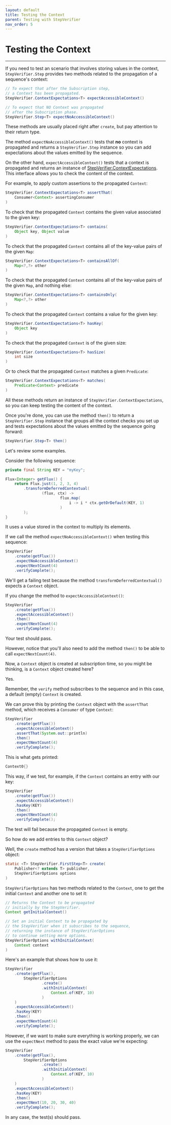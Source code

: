 ```yaml
---
layout: default
title: Testing the Context
parent: Testing with StepVerifier
nav_order: 5
---
```


# Testing the Context
* * *

If you need to test an scenario that involves storing values in the context, `StepVerifier.Step` provides two methods related to the propagation of a sequence's context:
```java
// To expect that after the Subscription step, 
// a Context has been propagated.
StepVerifier.ContextExpectations<T> expectAccessibleContext()

// To expect that NO Context was propagated 
// after the Subscription phase.
StepVerifier.Step<T> expectNoAccessibleContext()
```

These methods are usually placed right after `create`, but pay attention to their return type.

The method `expectNoAccessibleContext()` tests that **no** context is propagated and returns a `StepVerifier.Step` instance so you can add expectations about the values emitted by the sequence.

On the other hand, `expectAccessibleContext()` tests that a context is propagated and returns an instance of [StepVerifier.ContextExpectations](https://projectreactor.io/docs/test/release/api/reactor/test/StepVerifier.ContextExpectations.html). This interface allows you to check the content of the context.

For example, to apply custom assertions to the propagated `Context`:
```java
StepVerifier.ContextExpectations<T> assertThat(
    Consumer<Context> assertingConsumer
)
```

To check that the propagated `Context` contains the given value associated to the given key:
```java
StepVerifier.ContextExpectations<T> contains(
    Object key, Object value
)
```

To check that the propagated `Context` contains all of the key-value pairs of the given `Map`:
```java
StepVerifier.ContextExpectations<T> containsAllOf(
    Map<?,?> other
)
```

To check that the propagated `Context` contains all of the key-value pairs of the given `Map`, and nothing else:
```java
StepVerifier.ContextExpectations<T> containsOnly(
    Map<?,?> other
)
```

To check that the propagated `Context` contains a value for the given key:
```java
StepVerifier.ContextExpectations<T> hasKey(
    Object key
)
```

To check that the propagated `Context` is of the given size:
```java
StepVerifier.ContextExpectations<T> hasSize(
    int size
)
```

Or to check that the propagated `Context` matches a given `Predicate`:
```java
StepVerifier.ContextExpectations<T> matches(
    Predicate<Context> predicate
)
```

All these methods return an instance of `StepVerifier.ContextExpectations`, so you can keep testing the content of the context. 

Once you're done, you can use the method `then()` to return a `StepVerifier.Step` instance that groups all the context checks you set up and tests expectations about the values emitted by the sequence going forward:
```java
StepVerifier.Step<T> then()
```

Let's review some examples.

Consider the following sequence:
```java
private final String KEY = "myKey";

Flux<Integer> getFlux() {
    return Flux.just(1, 2, 3, 4)
        .transformDeferredContextual(
                (flux, ctx) ->
                        flux.map(
                            i -> i * ctx.getOrDefault(KEY, 1)
                        )
        );
}
```

It uses a value stored in the context to multiply its elements.

If we call the method `expectNoAccessibleContext()` when testing this sequence:
```java
StepVerifier
    .create(getFlux())
    .expectNoAccessibleContext()
    .expectNextCount(4)
    .verifyComplete();
```

We'll get a failing test because the method `transformDeferredContextual()` expects a `Context` object.

If you change the method to `expectAccessibleContext()`:
```java
StepVerifier
    .create(getFlux())
    .expectAccessibleContext()
    .then()
    .expectNextCount(4)
    .verifyComplete();
```

Your test should pass.

However, notice that you'll also need to add the method `then()` to be able to call `expectNextCount(4)`.

Now, a `Context` object is created at subscription time, so you might be thinking, is a `Context` object created here? 

Yes.

Remember, the `verify` method subscribes to the sequence and in this case, a default (empty) `Context` is created.

We can prove this by printing the `Context` object with the `assertThat` method, which receives a `Consumer` of type `Context`:
```java
StepVerifier
    .create(getFlux())
    .expectAccessibleContext()
    .assertThat(System.out::println)
    .then()
    .expectNextCount(4)
    .verifyComplete();
```

This is what gets printed:
```java
Context0{}
```

This way, if we test, for example, if the `Context` contains an entry with our key:
```java
StepVerifier
    .create(getFlux())
    .expectAccessibleContext()
    .hasKey(KEY)
    .then()
    .expectNextCount(4)
    .verifyComplete();
```

The test will fail because the propagated `Context` is empty.

So how do we add entries to this `Context` object?

Well, the `create` method has a version that takes a `StepVerifierOptions` object:
```java
static <T> StepVerifier.FirstStep<T> create(
    Publisher<? extends T> publisher, 
    StepVerifierOptions options
)
```

`StepVerifierOptions` has two methods related to the `Context`, one to get the initial `Context` and another one to set it:
```java
// Returns the Context to be propagated 
// initially by the StepVerifier.
Context getInitialContext() 

// Set an initial Context to be propagated by 
// the StepVerifier when it subscribes to the sequence,
// returning the instance of StepVerifierOptions 
// to continue setting more options.
StepVerifierOptions withInitialContext(
    Context context
)
```

Here's an example that shows how to use it:
```java
StepVerifier
    .create(getFlux(),
        StepVerifierOptions
                .create()
                .withInitialContext(
                    Context.of(KEY, 10)
                )
    )
    .expectAccessibleContext()
    .hasKey(KEY)
    .then()
    .expectNextCount(4)
    .verifyComplete();
```

However, if we want to make sure everything is working properly, we can use the `expectNext` method to pass the exact value we're expecting:
```java
StepVerifier
    .create(getFlux(),
        StepVerifierOptions
                .create()
                .withInitialContext(
                    Context.of(KEY, 10)
                )
    )
    .expectAccessibleContext()
    .hasKey(KEY)
    .then()
    .expectNext(10, 20, 30, 40)
    .verifyComplete();
```

In any case, the test(s) should pass.

